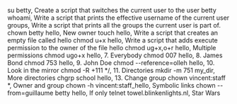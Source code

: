 su betty, Create a script that switches the current user to the user betty
whoami, Write a script that prints the effective username of the current user
groups, Write a script that prints all the groups the current user is part of.
chown betty hello, New owner
touch hello, Write a script that creates an empty file called hello
chmod u+x hello, Write a script that adds execute permission to the owner of the file hello
chmod ug+x,o+r hello, Multiple permissions
chmod ugo+x hello, 7. Everybody
chmod 007 hello, 8. James Bond
chmod 753 hello, 9. John Doe
chmod --reference=olleh hello, 10. Look in the mirror
chmod -R +111 */, 11. Directories
mkdir -m 751 my_dir, More directories
chgrp school hello, 13. Change group
chown vincent:staff *, Owner and group
chown -h vincent:staff_hello, Symbolic links
chown --from=guillaume betty hello, If only
telnet towel.blinkenlights.nl, Star Wars

